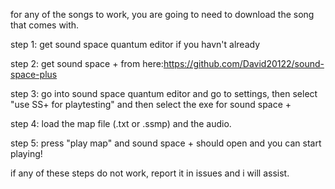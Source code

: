 for any of the songs to work, you are going to need to download the song that comes with.

step 1: get sound space quantum editor if you havn't already

step 2: get sound space + from here:https://github.com/David20122/sound-space-plus

step 3: go into sound space quantum editor and go to settings, then select "use SS+ for playtesting" and then select the exe for sound space +

step 4: load the map file (.txt or .ssmp) and the audio.

step 5: press "play map" and sound space + should open and you can start playing!

if any of these steps do not work, report it in issues and i will assist.
